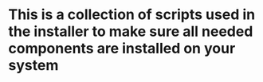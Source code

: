 # This is a collection of scripts used in the installer to make sure all needed components are installed on your system
